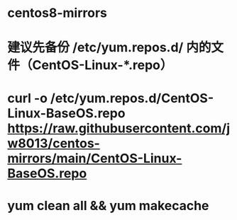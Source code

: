 # centos8-mirrors

# 建议先备份 /etc/yum.repos.d/ 内的文件（CentOS-Linux-*.repo）

# curl -o /etc/yum.repos.d/CentOS-Linux-BaseOS.repo https://raw.githubusercontent.com/jw8013/centos-mirrors/main/CentOS-Linux-BaseOS.repo

# yum clean all && yum makecache